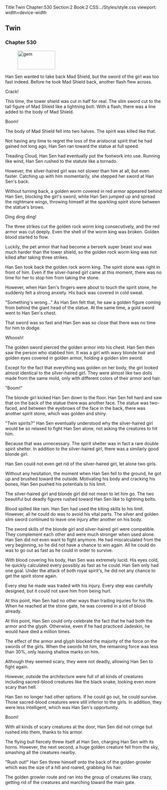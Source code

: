 Title:Twin 
Chapter:530 
Section:2 
Book:2 
CSS:../Styles/style.css 
viewport: width=device-width
  
## Twin
### Chapter 530 
<figure>
	<img src="../Images/gem.gif" alt="gem" id="gem" width="120" height="60" />
</figure>
  

  
  Han Sen wanted to take back Mad Shield, but the sword of the girl was too fast indeed. Before he took Mad Shield back, another flash flew across.

Crack!

This time, the tower shield was cut in half for real. The slim sword cut to the tall figure of Mad Shield like a lightning bolt. With a flash, there was a line added to the body of Mad Shield.

Boom!

The body of Mad Shield fell into two halves. The spirit was killed like that.

Not having any time to regret the loss of the aristocrat spirit that he had gained not long ago, Han Sen ran toward the statue at full speed.

Treading Cloud, Han Sen had eventually put the footwork into use. Running like wind, Han Sen rushed to the statute like a tornado.

However, the silver-haired girl was not slower than him at all, but even faster. Catching up with him momentarily, she stepped her sword at Han Sen's back.

Without turning back, a golden worm covered in red armor appeared behind Han Sen, blocking the girl's sword, while Han Sen jumped up and spread the nightmare wings, throwing himself at the sparkling spirit stone between the statue's brows.

Ding ding ding!

The three strikes cut the golden rock worm king consecutively, and the red armor was cut deeply. Even the shell of the worm king was broken. Golden blood started to flow.

Luckily, the pet armor that had become a berserk super beast soul was much harder than the tower shield, so the golden rock worm king was not killed after taking three strikes.

Han Sen took back the golden rock worm king. The spirit stone was right in front of him. Even if the silver-haired girl came at this moment, there was no time for her to stop him from taking the stone.

However, when Han Sen's fingers were about to touch the spirit stone, he suddenly felt a strong anxiety. His back was covered in cold sweat.

"Something's wrong…" As Han Sen felt that, he saw a golden figure coming from behind the giant head of the statue. At the same time, a gold sword went to Han Sen's chest.

That sword was so fast and Han Sen was so close that there was no time for him to dodge.

Whoosh!

The golden sword pierced the golden armor into his chest. Han Sen then saw the person who stabbed him. It was a girl with wavy blonde hair and golden eyes covered in golden armor, holding a golden slim sword.

Except for the fact that everything was golden on her body, the girl looked almost identical to the silver-haired girl. They were almost like two dolls made from the same mold, only with different colors of their armor and hair.

"Boom!"

The blonde girl kicked Han Sen down to the floor. Han Sen fell hard and saw that on the back of the statue there was another face. The statue was two-faced, and between the eyebrows of the face in the back, there was another spirit stone, which was golden and shiny.

"Twin spirits?" Han Sen eventually understood why the silver-haired girl would be so relaxed to fight Han Sen alone, not asking the creatures to hit him.

Because that was unnecessary. The spirit shelter was in fact a rare double spirit shelter. In addition to the silver-haired girl, there was a similarly good blonde girl.

Han Sen could not even get rid of the silver-haired girl, let alone two girls.

Without any hesitation, the moment when Han Sen fell to the ground, he got up and brushed toward the outside. Motivating his body and cracking his bones, Han Sen pushed his potentials to his limit.

The silver-haired girl and blonde girl did not mean to let him go. The two beautiful but deadly figures rushed toward Han Sen like to lightning bolts.

Blood spilled like rain. Han Sen had used the kiting skills to his limit. However, all he could do was to avoid his vital parts. The silver and golden slim sword continued to leave one injury after another on his body.

The sword skills of the blonde girl and silver-haired girl were compatible. They complement each other and were much stronger when used alone. Han Sen did not even want to fight anymore. He had miscalculated from the very beginning, so he did not have a chance to win again. All he could do was to go out as fast as he could in order to survive.

With blood covering his body, Han Sen was extremely lucid. His eyes cold, he quickly calculated every possibly as fast as he could. Han Sen only had one goal. Under the attack of both royal spirit's, he did not any chance to get the spirit stone again.

Every step he made was traded with his injury. Every step was carefully designed, but it could not save him from being hurt.

At this point, Han Sen had no other ways than trading injuries for his life. When he reached at the stone gate, he was covered in a lot of blood already.

At this point, Han Sen could only celebrate the fact that he had both the armor and the glyph. Otherwise, even if he had practiced Jadeskin, he would have died a million times.

The effect of the armor and glyph blocked the majority of the force on the swords of the girls. When the swords hit him, the remaining force was less than 30%, only leaving shallow marks on him.

Although they seemed scary, they were not deadly, allowing Han Sen to fight again.

However, outside the architecture were full of all kinds of creatures including sacred-blood creatures like the black snake, looking even more scary than hell.

Han Sen no longer had other options. If he could go out, he could survive. Those sacred-blood creatures were still inferior to the girls. In addition, they were less intelligent, which was Han Sen's opportunity.

Boom!

With all kinds of scary creatures at the door, Han Sen did not cringe but rushed into them, thanks to his armor.

The flying bull fiercely threw itself at Han Sen, charging Han Sen with its horns. However, the next second, a huge golden creature fell from the sky, smashing all the creatures nearby.

"Rush out!" Han Sen threw himself onto the back of the golden growler which was the size of a hill and roared, grabbing his hair.

The golden growler route and ran into the group of creatures like crazy, getting rid of the creatures and marching toward the main gate.
